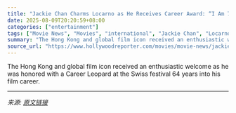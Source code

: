 ```yaml
---
title: "Jackie Chan Charms Locarno as He Receives Career Award: “I Am 71. I Still Can Fight”"
date: 2025-08-09T20:20:59+08:00
categories: ["entertainment"]
tags: ["Movie News", "Movies", "international", "Jackie Chan", "Locarno", "Locarno Film Festival"]
summary: "The Hong Kong and global film icon received an enthusiastic welcome as he was honored with a Career Leopard at the Swiss festival 64 years into his film career."
source_url: "https://www.hollywoodreporter.com/movies/movie-news/jackie-chan-charms-locarno-film-festival-career-award-1236340839/"
---
```


The Hong Kong and global film icon received an enthusiastic welcome as he was honored with a Career Leopard at the Swiss festival 64 years into his film career.

---

*来源: [原文链接](https://www.hollywoodreporter.com/movies/movie-news/jackie-chan-charms-locarno-film-festival-career-award-1236340839/)*
